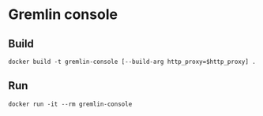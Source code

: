 # Gremlin console

## Build

    docker build -t gremlin-console [--build-arg http_proxy=$http_proxy] .

## Run 

    docker run -it --rm gremlin-console
